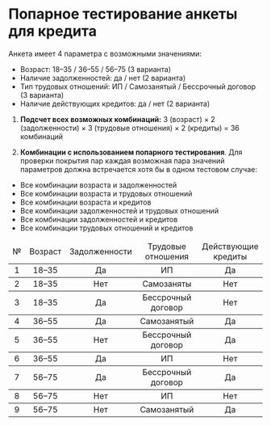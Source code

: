 # Попарное тестирование анкеты для кредита

Анкета имеет 4 параметра с возможными значениями:

- Возраст: 18–35 / 36–55 / 56–75 (3 варианта)
- Наличие задолженностей: да / нет (2 варианта)
- Тип трудовых отношений: ИП / Самозанятый / Бессрочный договор (3 варианта)
- Наличие действующих кредитов: да / нет (2 варианта)

1. **Подсчет всех возможных комбинаций:**
3 (возраст) × 2 (задолженности) × 3 (трудовые отношения) × 2 (кредиты) = 36 комбинаций

2. **Комбинации с использованием попарного тестирования**.
Для проверки покрытия пар каждая возможная пара значений параметров должна встречается хотя бы в одном тестовом случае:
- Все комбинации возраста и задолженностей
- Все комбинации возраста и трудовых отношений
- Все комбинации возраста и кредитов
- Все комбинации задолженностей и трудовых отношений
- Все комбинации задолженностей и кредитов
- Все комбинации трудовых отношений и кредитов

<table>
    <thead>
        <tr>
    </thead>
    <tbody>
        <tr>
            <td rowspan=4 align="center">№
            <td rowspan=4 align="center">Возраст
            <td rowspan=4 align="center">Задолженности
            <td rowspan=4 align="center">Трудовые отношения
            <td rowspan=4 align="center">Действующие кредиты
            </thead>
    <tbody>
        <tr>
            <td rowspan=4 align="center">1
            <td rowspan=4 align="center">18–35
            <td rowspan=4 align="center">Да
            <td rowspan=4 align="center">ИП
            <td rowspan=4 align="center">Да
            </thead>
    <tbody>
        <tr>
            <td rowspan=4 align="center">2
            <td rowspan=4 align="center">18–35
            <td rowspan=4 align="center">Нет
            <td rowspan=4 align="center">Самозаняты
            <td rowspan=4 align="center">Нет
            </thead>
    <tbody>
        <tr>
            <td rowspan=4 align="center">3
            <td rowspan=4 align="center">18–35
            <td rowspan=4 align="center">Да
            <td rowspan=4 align="center">Бессрочный договор
            <td rowspan=4 align="center">Нет
            </thead>
    <tbody>
        <tr>
            <td rowspan=4 align="center">4
            <td rowspan=4 align="center">36–55
            <td rowspan=4 align="center">Да
            <td rowspan=4 align="center">Самозанятый
            <td rowspan=4 align="center">Да
            </thead>
    <tbody>
        <tr>
            <td rowspan=4 align="center">5
            <td rowspan=4 align="center">36–55
            <td rowspan=4 align="center">Нет
            <td rowspan=4 align="center">Бессрочный договор
            <td rowspan=4 align="center">Да
            </thead>
    <tbody>
        <tr>
            <td rowspan=4 align="center">6
            <td rowspan=4 align="center">36–55
            <td rowspan=4 align="center">Да
            <td rowspan=4 align="center">ИП
            <td rowspan=4 align="center">Нет
            </thead>
    <tbody>
        <tr>
            <td rowspan=4 align="center">7
            <td rowspan=4 align="center">56–75
            <td rowspan=4 align="center">Да
            <td rowspan=4 align="center">Бессрочный договор
            <td rowspan=4 align="center">Да
            </thead>
    <tbody>
        <tr>
            <td rowspan=4 align="center">8
            <td rowspan=4 align="center">56–75
            <td rowspan=4 align="center">Нет
            <td rowspan=4 align="center">ИП
            <td rowspan=4 align="center">Нет
            </thead>
    <tbody>
        <tr>
            <td rowspan=4 align="center">9
            <td rowspan=4 align="center">56–75
            <td rowspan=4 align="center">Нет
            <td rowspan=4 align="center">Самозанятый
            <td rowspan=4 align="center">Да
        </tr>
        <thead>
        <tr>
    <tbody>
        <tr>     
        </tr>
    </tbody>
</table>
